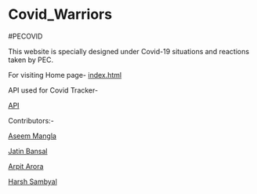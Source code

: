 # Covid_Warriors
#PECOVID

This website is specially designed under Covid-19 situations and reactions taken by PEC.

For visiting Home page-
[index.html](Mentor/index.html)

API used for Covid Tracker-

[API](#)

Contributors:-

[Aseem Mangla](https://github.com/manglaaseem28)

[Jatin Bansal](https://github.com/bansaljatin05)

[Arpit Arora](https://github.com/Arpit-Arora-24)

[Harsh Sambyal](https://github.com/sambyalharsh06)
 
